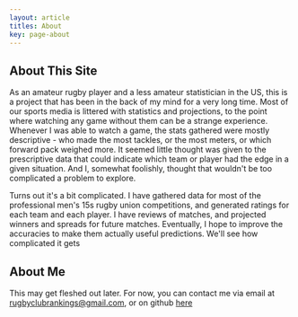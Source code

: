 ```yaml
---
layout: article
titles: About
key: page-about
---
```

## About This Site

As an amateur rugby player and a less amateur statistician in the US, this is a project that has been in the back of my mind for a very long time. Most of our sports media is littered with statistics and projections, to the point where watching any game without them can be a strange experience. Whenever I was able to watch a game, the stats gathered were mostly descriptive - who made the most tackles, or the most meters, or which forward pack weighed more. It seemed little thought was given to the prescriptive data that could indicate which team or player had the edge in a given situation. And I, somewhat foolishly, thought that wouldn't be too complicated a problem to explore.

Turns out it's a bit complicated. I have gathered data for most of the professional men's 15s rugby union competitions, and generated ratings for each team and each player. I have reviews of matches, and projected winners and spreads for future matches. Eventually, I hope to improve the accuracies to make them actually useful predictions. We'll see how complicated it gets

## About Me

This may get fleshed out later. For now, you can contact me via email at rugbyclubrankings@gmail.com, or on github [here](https://github.com/grieman)